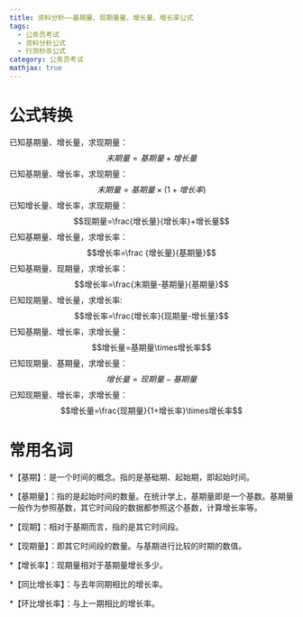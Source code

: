 ```yaml
---
title: 资料分析——基期量、现期量量、增长量、增长率公式
tags:
  - 公务员考试
  - 资料分析公式
  - 行测秒杀公式
category: 公务员考试
mathjax: true
---
```

# 公式转换
已知基期量、增长量，求现期量：
$$末期量=基期量+增长量$$
已知基期量、增长率，求现期量：
$$末期量=基期量\times(1+增长率)$$
已知增长量、增长率，求现期量：
$$现期量=\frac{增长量}{增长率}+增长量$$
已知基期量、增长量，求增长率：
$$增长率=\frac {增长量}{基期量}$$
已知基期量、现期量，求增长率：
$$增长率=\frac{末期量-基期量}{基期量}$$
已知现期量、增长量，求增长率:
$$增长率=\frac{增长率}{现期量-增长量}$$
已知基期量、增长率，求增长量：
$$增长量=基期量\times增长率$$
已知现期量、基期量，求增长量：
$$增长量=现期量-基期量$$
已知现期量、增长率，求增长量：
$$增长量=\frac{现期量}{1+增长率}\times增长率$$

# 常用名词
*【基期】：是一个时间的概念。指的是基础期、起始期，即起始时间。

*【基期量】：指的是起始时间的数量。在统计学上，基期量即是一个基数。基期量一般作为参照基数，其它时间段的数据都参照这个基数，计算增长率等。

*【现期】：相对于基期而言，指的是其它时间段。

*【现期量】：即其它时间段的数量。与基期进行比较的时期的数值。

*【增长率】：现期量相对于基期量增长多少。

*【同比增长率】：与去年同期相比的增长率。

*【环比增长率】：与上一期相比的增长率。
